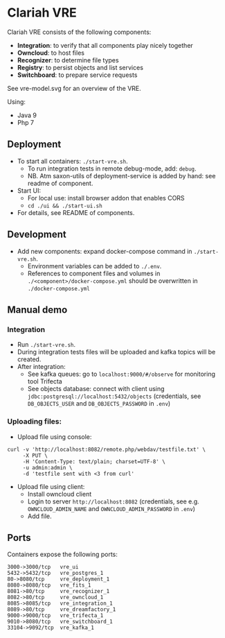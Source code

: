 Clariah VRE
===

Clariah VRE consists of the following components:

- **Integration**: to verify that all components play nicely together
- **Owncloud**: to host files
- **Recognizer**: to determine file types
- **Registry**: to persist objects and list services
- **Switchboard**: to prepare service requests

See vre-model.svg for an overview of the VRE.

Using:
- Java 9
- Php 7

Deployment
---

- To start all containers: `./start-vre.sh`. 
  - To run integration tests in remote debug-mode, add: `debug`.
  - NB. Atm saxon-utils of deployment-service is added by hand: see readme of component.
- Start UI: 
  - For local use: install browser addon that enables CORS
  - `cd ./ui && ./start-ui.sh`
- For details, see README of components.

Development
---

- Add new components: expand docker-compose command in `./start-vre.sh`.
    - Environment variables can be added to `./.env`.
    - References to component files and volumes in `./<component>/docker-compose.yml` should be overwritten in `./docker-compose.yml`
  
Manual demo
---

### Integration
- Run `./start-vre.sh`.
- During integration tests files will be uploaded and kafka topics will be created.
- After integration:
  - See kafka queues: go to `localhost:9000/#/observe` for monitoring tool Trifecta
  - See objects database: connect with client using `jdbc:postgresql://localhost:5432/objects` (credentials, see `DB_OBJECTS_USER` and `DB_OBJECTS_PASSWORD` in `.env`)

### Uploading files:

- Upload file using console:

```
curl -v 'http://localhost:8082/remote.php/webdav/testfile.txt' \
     -X PUT \
     -H 'Content-Type: text/plain; charset=UTF-8' \
     -u admin:admin \
     -d 'testfile sent with <3 from curl'
```

- Upload file using client:
  - Install owncloud client
  - Login to server `http://localhost:8082` (credentials, see e.g. `OWNCLOUD_ADMIN_NAME` and `OWNCLOUD_ADMIN_PASSWORD` in `.env`)
  - Add file.

## Ports

Containers expose the following ports:
```
3000->3000/tcp   vre_ui
5432->5432/tcp   vre_postgres_1
80->8080/tcp     vre_deployment_1
8080->8080/tcp   vre_fits_1
8081->80/tcp     vre_recognizer_1
8082->80/tcp     vre_owncloud_1
8085->8085/tcp   vre_integration_1
8089->80/tcp     vre_dreamfactory_1
9000->9000/tcp   vre_trifecta_1
9010->8080/tcp   vre_switchboard_1
33104->9092/tcp  vre_kafka_1
```